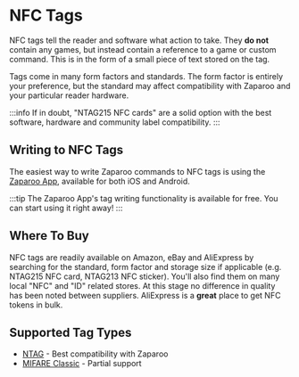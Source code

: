 # NFC Tags

NFC tags tell the reader and software what action to take. They **do not** contain any games, but instead contain a reference to a game or custom command. This is in the form of a small piece of text stored on the tag.

Tags come in many form factors and standards. The form factor is entirely your preference, but the standard may affect compatibility with Zaparoo and your particular reader hardware.

:::info
If in doubt, "NTAG215 NFC cards" are a solid option with the best software, hardware and community label compatibility.
:::

## Writing to NFC Tags

The easiest way to write Zaparoo commands to NFC tags is using the [Zaparoo App](https://zaparoo.app), available for both iOS and Android.

:::tip
The Zaparoo App's tag writing functionality is available for free. You can start using it right away!
:::

## Where To Buy

NFC tags are readily available on Amazon, eBay and AliExpress by searching for the standard, form factor and storage size if applicable (e.g. NTAG215 NFC card, NTAG213 NFC sticker). You'll also find them on many local "NFC" and "ID" related stores. At this stage no difference in quality has been noted between suppliers. AliExpress is a **great** place to get NFC tokens in bulk.

## Supported Tag Types

- [NTAG](./ntag.md) - Best compatibility with Zaparoo
- [MIFARE Classic](./mifare.md) - Partial support
